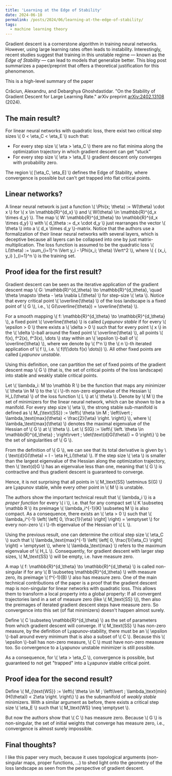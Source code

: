 ```yaml
---
title: 'Learning at the Edge of Stability'
date: 2024-06-18
permalink: /posts/2024/06/learning-at-the-edge-of-stability/
tags:
  - machine learning theory
---
```


Gradient descent is a cornerstone algorithm in training neural networks. However, using large learning rates often leads to instability. Interestingly, recent studies suggest that training in this unstable regime — known as the _Edge of Stability_ — can lead to models that generalize better. This blog post summarizes a paper/preprint that offers a theoretical justification for this phenomenon.

This is a high-level summary of the paper

Crăciun, Alexandru, and Debarghya Ghoshdastidar. "On the Stability of Gradient Descent for Large Learning Rate." arXiv preprint [arXiv:2402.13108](https://arxiv.org/abs/2402.13108) (2024).

## The main result?

For linear neural networks with quadratic loss, there exist two critical step sizes \\( 0 < \eta_C < \eta_E \\) such that:

- For every step size \\( \eta > \eta_C \\) there are no flat minima along the optimization trajectory in which gradient descent can get "stuck"
- For every step size \\( \eta > \eta_E \\) gradient descent only converges with probability zero.

The region \\( [\eta_C, \eta_E] \\) defines the Edge of Stability, where convergence is possible but can't get trapped into flat critical points.

## Linear networks?

A linear neural network is just a function \\( \Phi(x; \theta) := W(\theta) \cdot x \\) for \\( x \in \mathbb{R}^{d_x} \\) and \\( W(\theta) \in \mathbb{R}^{d_x \times d_y} \\). The map \\( W: \mathbb{R}^{d_\theta} \to \mathbb{R}^{d_x \times d_y} \\) with \\( d_\theta := d_x \cdot d_y \\) just rearranges the vector \\( \theta \\) into a \\( d_x \times d_y \\)-matrix. Notice that the authors use a formalization of their linear neural networks with several layers, which is deceptive because all layers can be collapsed into one by just matrix-multiplication. The loss function is assumed to be the quadratic loss \\( L(\theta) := \sum_{i=1}^n \Vert y_i - \Phi(x_i; \theta) \Vert^2 \\), where \\( { (x_i, y_i) }_{i=1}^n \\) is the training set.

## Proof idea for the first result?

Gradient descent can be seen as the iterative application of the gradient descent map \\( G: \mathbb{R}^{d_\theta} \to \mathbb{R}^{d_\theta}, \quad \theta \mapsto \theta - \eta \nabla L(\theta) \\) for step-size \\( \eta \\). Notice that every critical point \\( \overline{\theta} \\) of the loss landscape is a fixed point of \\( G \\), i.e., \\( G(\overline{\theta}) = \overline{\theta} \\).

For a smooth mapping \\( f: \mathbb{R}^{d_\theta} \to \mathbb{R}^{d_\theta} \\), a fixed point \\( \overline{\theta} \\) is called _Lyapunov stable_ if for every \\( \epsilon > 0 \\) there exists a \\( \delta > 0 \\) such that for every point \\( x \\) in the \\( \delta \\)-ball around the fixed point \\( \overline{\theta} \\), all points \\( f(x), f^2(x), f^3(x), \dots \\) stay within an \\( \epsilon \\)-ball of \\( \overline{\theta} \\), where we denote by \\( f^n \\) the \\( n \\)-th iterated application of \\( f \\), i.e. \\( f(f(\dots f(x) \dots)) \\). All other fixed points are called _Lyapunov unstable_.

Using this definition, one can partition the set of fixed points of the gradient descent map \\( G \\) (that is, the set of critical points of the loss landscape) into stable and weakly stable critical points.

Let \\( \lambda_i: M \to \mathbb R \\) be the function that maps any minimizer \\( \theta \in M \\) to the \\( i \\)-th non-zero eigenvalue of the Hessian \\( H_L(\theta) \\) of the loss function \\( L \\) at \\( \theta \\). Denote by \\( M \\) the set of minimizers for the linear neural network, which can be shown to be a manifold. For every step size \\( \eta \\), the strong stable sub-manifold is defined as \\( M_{\text{SS}} := \left\\{ \theta \in M \; \left\lvert \; \lambda_\text{max}(\theta) < \frac{2}{\eta} \right. \right\\} \\), where \\( \lambda_\text{max}(\theta) \\) denotes the maximal eigenvalue of the Hessian of \\( G \\) at \\( \theta \\). Let \\( S(G) := \left\\{ \left. \theta \in \mathbb{R}^{d_\theta} \; \right\rvert \; \det(\text{d}G(\theta)) = 0 \right\\} \\) be the set of singularities of \\( G \\).

From the definition of \\( G \\), we can see that its total derivative is given by \\( \text{d}G(\theta) = I - \eta H_L(\theta) \\). If the step size \\( \eta \\) is smaller than the largest eigenvalue of the Hessian along the optimization trajectory, then \\( \text{d}G \\) has an eigenvalue less than one, meaning that \\( G \\) is contractive and thus gradient descent is guaranteed to converge.

Hence, it is not surprising that all points in \\( M_\text{SS} \setminus S(G) \\) are Lyapunov stable, while every other point in \\( M \\) is unstable.

The authors show the important technical result that \\( \lambda_i \\) is a _proper function_ for every \\( i \\), i.e. that for any compact set \\( K \subseteq \mathbb R \\) its preimage \\( \lambda_i^{-1}(K) \subseteq M \\) is also compact. As a consequence, there exists an \\( \eta > 0 \\) such that \\( \lambda_i^{-1} \\left( \\left[ 0, \frac{1}{\eta} \\right] \\right) = \emptyset \\) for every non-zero \\( i \\)-th eigenvalue of the Hessian of \\( L \\).

Using the previous result, one can determine the critical step size \\( \eta_C \\) such that \\( \lambda_\text{max}^{-1} \\left( \\left[ 0, \frac{1}{\eta_C} \\right] \\right) = \emptyset \\), where \\( \lambda_\text{max} \\) refers to the maximum eigenvalue of \\( H_L \\). Consequently, for gradient descent with larger step sizes, \\( M_\text{SS} \\) will be empty, i.e. have measure zero.

A map \\( f: \mathbb{R}^{d_\theta} \to \mathbb{R}^{d_\theta} \\) is called non-singular if for any \\( B \subseteq \mathbb{R}^{d_\theta} \\) with measure zero, its preimage \\( f^{-1}(B) \\) also has measure zero. One of the main technical contributions of the paper is a proof that the gradient descent map is non-singular for linear networks with quadratic loss. This allows them to transform a local property into a global property: If all convergent trajectories land in a set of measure zero (like \\( M_\text{SS} \\)), then also the preimages of iterated gradient descent steps have measure zero. So convergence into this set (of flat minimizers) doesn't happen almost surely.

Define \\( C \subseteq \mathbb{R}^{d_\theta} \\) as the set of parameters from which gradient descent will converge. If \\( M_\text{SS} \\) has non-zero measure, by the definition of Lyapunov-stability, there must be an \\( \epsilon \\)-ball around every minimum that is also a subset of \\( C \\). Because this \\( \epsilon \\)-ball has non-zero measure, \\( C \\) must have non-zero measure too. So convergence to a Lyapunov unstable minimizer is still possible.

As a consequence, for \\( \eta > \eta_C \\), convergence is possible, but guaranteed to not get "trapped" into a Lyapunov stable critical point.

## Proof idea for the second result?

Define \\( M_{\text{WS}} := \left\\{ \theta \in M \; \left\lvert \; \lambda_\text{min}(H(\theta)) < 2\eta \right. \right\\} \\) as the submanifold of _weakly stable_ minimizers. With a similar argument as before, there exists a critical step size \\( \eta_E \\) such that \\( M_\text{WS} \neq \emptyset \\).

But now the authors show that \\( C \\) has measure zero. Because \\( G \\) is non-singular, the set of initial weights that converge has measure zero, i.e., convergence is almost surely impossible.

## Final thoughts?

I like this paper very much, because it uses topological arguments (non-singular maps, proper functions, ...) to shed light onto the geometry of the loss landscape as seen from the perspective of gradient descent.
